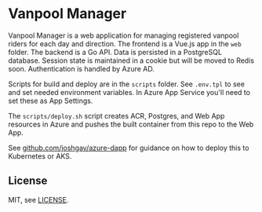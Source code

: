 # Vanpool Manager

Vanpool Manager is a web application for managing registered vanpool riders for
each day and direction. The frontend is a Vue.js app in the `web` folder. The
backend is a Go API. Data is persisted in a PostgreSQL database. Session state
is maintained in a cookie but will be moved to Redis soon. Authentication is
handled by Azure AD.

Scripts for build and deploy are in the `scripts` folder. See `.env.tpl` to
see and set needed environment variables. In Azure App Service you'll need to set
these as App Settings.

The `scripts/deploy.sh` script creates ACR, Postgres, and Web App resources in
Azure and pushes the built container from this repo to the Web App.

See [github.com/joshgav/azure-dapp][] for guidance on how to deploy this to
Kubernetes or AKS.

## License

MIT, see [LICENSE](./LICENSE).

[github.com/joshgav/azure-dapp]: https://github.com/joshgav/azure-dapp
